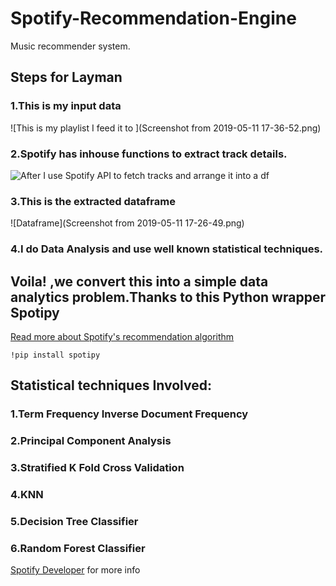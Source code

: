 # Spotify-Recommendation-Engine
Music recommender system.
## Steps for Layman
### 1.This is my input data
![This is my playlist I feed it to ](Screenshot from 2019-05-11 17-36-52.png)
### 2.Spotify has inhouse functions to  extract track details.
![After I use Spotify API to fetch tracks and arrange it into a df ](https://developer.spotify.com/assets/WebAPI_intro.png)
### 3.This is the extracted dataframe
![Dataframe](Screenshot from 2019-05-11 17-26-49.png)
### 4.I do Data Analysis and use well known statistical techniques.

## Voila! ,we convert this into a simple data analytics problem.Thanks to this Python wrapper Spotipy

[Read more about Spotify's recommendation algorithm](https://github.com/ucalyptus/Spotify-Recommendation-Engine/blob/master/Implicit%20Matrix%20Factorization.md)

```
!pip install spotipy
```

## Statistical techniques Involved:
### 1.Term Frequency Inverse Document Frequency
### 2.Principal Component Analysis
### 3.Stratified K Fold Cross Validation
### 4.KNN
### 5.Decision Tree Classifier
### 6.Random Forest Classifier
[Spotify Developer](https://beta.developer.spotify.com/documentation/web-api/) for more info 

